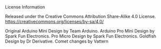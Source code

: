 License Information

Released under the Creative Commons Attribution Share-Alike 4.0 License.
https://creativecommons.org/licenses/by-sa/4.0/

Original Arduino Mini Design by Team Arduino.
Arduino Pro Mini Design by Spark Fun Electronics.
Pro Micro Design by Spark Fun Electronics.
Goldfish Design by Dr Derivative.
Comet changes by Vattern
